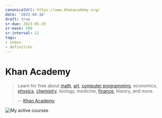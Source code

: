 ```yaml
---
canonicalUrl: https://www.khanacademy.org/
date: '2023-04-16'
draft: true
sr-due: 2023-05-29
sr-ease: 289
sr-interval: 12
tags:
- inbox
- definition
---
```


# Khan Academy

> Learn for free about [math](./mathematics.md), [art](./art.md),
> [computer programming](./computer%20programming.md), economics, [physics](./physics.md),
> [chemistry](./chemistry.md), biology, medicine, [finance](./finance.md), history, and more.
>
> -- [Khan Academy](https://www.khanacademy.org/)

![My active courses](https://www.khanacademy.org/profile/me/courses)